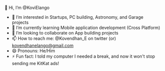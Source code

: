 👋 Hi, I’m @KoviElango
- 👀 I’m interested in Startups, PC building, Astronomy, and Garage projects
- 🌱 I’m currently learning Mobile application development (Cross Platform)
- 💞️ I’m looking to collaborate on App building projects
- 📫 How to reach me: @Kovendhan_E on twitter (or) kovendhanelango@gmail.com
- 😄 Pronouns: He/Him
- ⚡ Fun fact: I told my computer I needed a break, and now it won't stop sending me KitKat ads!
